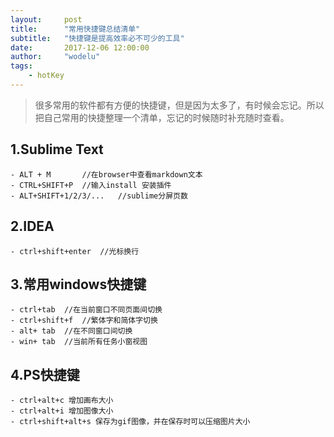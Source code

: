 ```yaml
---
layout:     post
title:      "常用快捷键总结清单"
subtitle:   "快捷键是提高效率必不可少的工具"
date:       2017-12-06 12:00:00
author:     "wodelu"
tags:
    - hotKey
---
```


> 很多常用的软件都有方便的快捷键，但是因为太多了，有时候会忘记。所以把自己常用的快捷整理一个清单，忘记的时候随时补充随时查看。

## 1.Sublime Text
```
- ALT + M 		//在browser中查看markdown文本
- CTRL+SHIFT+P 	//输入install 安装插件
- ALT+SHIFT+1/2/3/... 	//sublime分屏页数
```

## 2.IDEA
```
- ctrl+shift+enter 	//光标换行
```
## 3.常用windows快捷键
```
- ctrl+tab 	//在当前窗口不同页面间切换
- ctrl+shift+f 	//繁体字和简体字切换
- alt+ tab 	//在不同窗口间切换
- win+ tab 	//当前所有任务小窗视图
```

## 4.PS快捷键
```
- ctrl+alt+c 增加画布大小
- ctrl+alt+i 增加图像大小
- ctrl+shift+alt+s 保存为gif图像，并在保存时可以压缩图片大小
```
